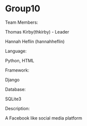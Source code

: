 # Group10

Team Members:

Thomas Kirby(thkirby) - Leader

Hannah Heflin (hannahheflin)


Language:

Python, HTML



Framework:

Django



Database:

SQLite3



Description:

A Facebook like social media platform
